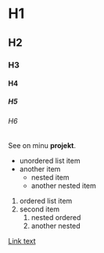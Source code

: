 # H1

## H2

### H3

#### H4

##### H5

###### H6

See on minu **projekt**.

- unordered list item
- another item
  - nested item
  - another nested item

1. ordered list item
2. second item
    1. nested ordered
    2. another nested

[Link text](https://example.com)
